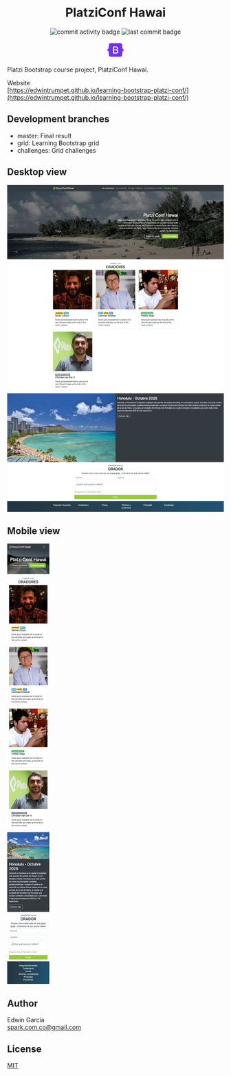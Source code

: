 <h1 align="center">PlatziConf Hawai</h1>

<p align="center">
  <img src="https://img.shields.io/github/commit-activity/m/edwintrumpet/learning-bootstrap-platzi-conf?logo=github" alt="commit activity badge">
  <img src="https://img.shields.io/github/last-commit/edwintrumpet/learning-bootstrap-platzi-conf?logo=github" alt="last commit badge">
</p>

<p align="center">
  <img src="https://raw.githubusercontent.com/devicons/devicon/9c6bfdb9783cdfe1018666ed76adcfd3eab6fad6/icons/bootstrap/bootstrap-plain.svg" alt="bootstrap" width="40" height="40"/>
</p>

Platzi Bootstrap course project, PlatziConf Hawai.

Website  
[https://edwintrumpet.github.io/learning-bootstrap-platzi-conf/](https://edwintrumpet.github.io/learning-bootstrap-platzi-conf/)

## Development branches

- master: Final result
- grid: Learning Bootstrap grid
- challenges: Grid challenges

## Desktop view

![desktop view](./assets/screens/desktop.png)

## Mobile view

![desktop view](./assets/screens/mobile.png)

## Author

Edwin García  
spark.com.co@gmail.com

## License
[MIT](./LICENSE)
